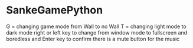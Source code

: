 # SankeGamePython
G = changing game mode from Wall to no Wall 
T = changing light mode to dark mode 
right or left key to change from window mode to fullscreen and boredless 
and Enter key to confirm
there is a mute button for the music 
